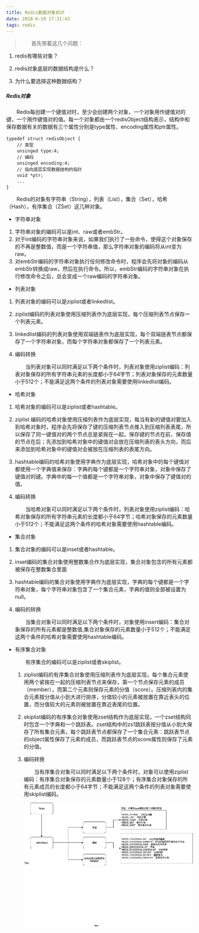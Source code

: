 ```yaml
---
title: Redis数据对象初识
date: 2018-6-19 17:31:43
tags: redis
---
```


> &emsp;&emsp;首先带着这几个问题：

1. redis有哪些对象？

2. redis对象底层的数据结构是什么？

3. 为什么要选择这种数据结构？ <!-- more -->

   

##### Redis对象

&emsp;&emsp;Redis每创建一个键值对时，至少会创建两个对象，一个对象用作键值对的键，一个用作键值对的值。每一个对象都由一个redisObject结构表示，结构中和保存数据有关的数据有三个属性分别是type属性、encoding属性和ptr属性。

```
typedef struct redisObject {
	// 类型
	unsinged type:4;
	// 编码
	unsinged encoding:4;
	// 指向底层实现数据结构的指针
	void *ptr;
	...
}
```

&emsp;&emsp;Redis的对象有字符串（String），列表（List），集合（Set），哈希（Hash），有序集合（ZSet）这几种对象。

- 字符串对象 

1. 字符串对象的编码可以是int、raw或者embStr。 
2. 对于int编码的字符串对象来说，如果我们执行了一些命令，使得这个对象保存的不再是整数值，而是一个字符串值，那么字符串对象的编码将从int变为raw。 
3. 对embStr编码的字符串对象执行任何修改命令时，程序会先将对象的编码从embStr转换成raw，然后在执行命令。所以，embStr编码的字符串对象在执行修改命令之后，总会变成一个raw编码的字符串对象。 

- 列表对象 

1. 列表对象的编码可以是ziplist或者linkedlist。 

2. ziplist编码的列表对象使用压缩列表作为底层实现，每个压缩列表节点保存一个列表元素。 

3. linkedlist编码的列表对象使用双端链表作为底层实现，每个双端链表节点都保存了一个字符串对象，而每个字符串对象都保存了一个列表元素。 

4. 编码转换 

   &emsp;&emsp;当列表对象可以同时满足以下两个条件时，列表对象使用ziplist编码：列表对象保存的所有字符串元素的长度都小于64字节；列表对象保存的元素数量小于512个；不能满足这两个条件的列表对象需要使用linkedlist编码。 

- 哈希对象 

1. 哈希对象的编码可以是ziplist或者hashtable。 

2. ziplist 编码的哈希对象使用压缩列表作为底层实现，每当有新的键值对要加入到哈希对象时，程序会先将保存了键的压缩列表节点推入到压缩列表表尾，所以保存了同一键值对的两个节点总是紧挨在一起，保存键的节点在前，保存值的节点在后；先添加到哈希对象中的键值对会放在压缩列表的表头方向，而后来添加到哈希对象中的键值对会被放在压缩列表的表尾方向。 

3. hashtable编码的哈希对象使用字典作为底层实现，哈希对象中的每个键值对都使用一个字典值来保存：字典的每个键都是一个字符串对象，对象中保存了键值对的键。字典中的每一个值都是一个字符串对象，对象中保存了键值对的值。 

4. 编码转换 

   &emsp;&emsp;当哈希对象可以同时满足以下两个条件时，列表对象使用ziplist编码：哈希对象保存的所有字符串元素的长度都小于64字节；哈希对象保存的元素数量小于512个；不能满足这两个条件的哈希对象需要使用hashtable编码。 

- 集合对象 

1. 集合对象的编码可以是inset或者hashtable。 

2. inset编码的集合对象使用整数集合作为底层实现，集合对象包含的所有元素都被保存在整数集合里面 

3. hashtable编码的集合对象使用字典作为底层实现，字典的每个键都是一个字符串对象，每个字符串对象包含了一个集合元素，字典的值则全部被设置为null。 

4. 编码的转换 

   &emsp;&emsp;当集合对象可以同时满足以下两个条件时，对象使用insert编码：集合对象保存的所有元素都是整数值,集合对象保存的元素数量小于512个；不能满足这两个条件的哈希对象需要使用hashtable编码。 

- 有序集合对象 

  &emsp;&emsp;有序集合的编码可以是ziplist或者skiplist。 

  1. ziplist编码的有序集合对象使用压缩列表作为底层实现，每个集合元素使用两个紧挨在一起的压缩列表节点来保存，第一个节点保存元素的成员（member），而第二个元素则保存元素的分值（score）。压缩列表内的集合元素按分值从小到大进行排序，分值较小的元素被放置在靠近表头的位置，而分值较大的元素则被放置在靠近表尾的位置。 

  2. skiplist编码的有序集合对象使用zset结构作为底层实现，一个zset结构同时包含一个字典和一个跳跃表。zset结构中的zs1跳跃表按分值从小到大保存了所有集合元素，每个跳跃表节点都保存了一个集合元素：跳跃表节点的object属性保存了元素的成员，而跳跃表节点的score属性则保存了元素的分值。 

  3. 编码转换 

     &emsp;&emsp;当有序集合对象可以同时满足以下两个条件时，对象可以使用ziplist编码：有序集合对象保存的元素数量小于128个；有序集合对象保存的所有元素成员的长度都小于64字节；不能满足这两个条件的列表对象需要使用skiplist编码。 

     !['Redis对象'](redisObjectInfo/redis对象.png)
